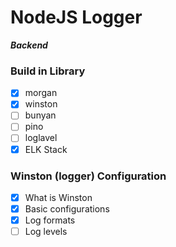 # NodeJS Logger

**_Backend_**

### Build in Library

- [x] morgan
- [x] winston
- [ ] bunyan
- [ ] pino
- [ ] loglavel
- [x] ELK Stack

### Winston (logger) Configuration

- [x] What is Winston
- [x] Basic configurations
- [x] Log formats
- [ ] Log levels
